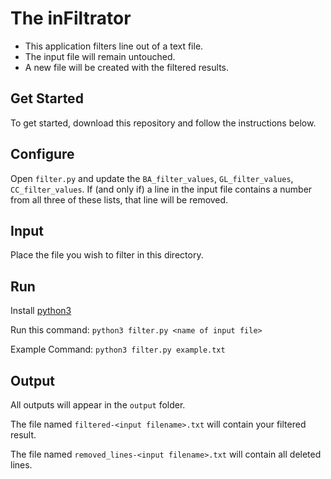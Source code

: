 # The inFiltrator

- This application filters line out of a text file.
- The input file will remain untouched.
- A new file will be created with the filtered results.

## Get Started

To get started, download this repository and follow the instructions below.

## Configure

Open `filter.py` and update the `BA_filter_values`, `GL_filter_values`, `CC_filter_values`. If (and only if) a line in the input file contains a number from all three of these lists, that line will be removed.

## Input

Place the file you wish to filter in this directory.

## Run

Install [python3](https://www.python.org/downloads/)

Run this command:
`python3 filter.py <name of input file>`

Example Command:
`python3 filter.py example.txt`

## Output

All outputs will appear in the `output` folder.

The file named `filtered-<input filename>.txt` will contain your filtered result.

The file named `removed_lines-<input filename>.txt` will contain all deleted lines.
